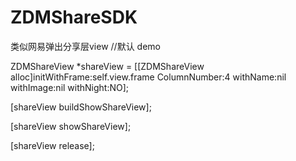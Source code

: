 ZDMShareSDK
===========
类似网易弹出分享层view //默认 demo

ZDMShareView *shareView = [[ZDMShareView alloc]initWithFrame:self.view.frame ColumnNumber:4 withName:nil withImage:nil withNight:NO];

[shareView buildShowShareView];

[shareView showShareView];

[shareView release];
